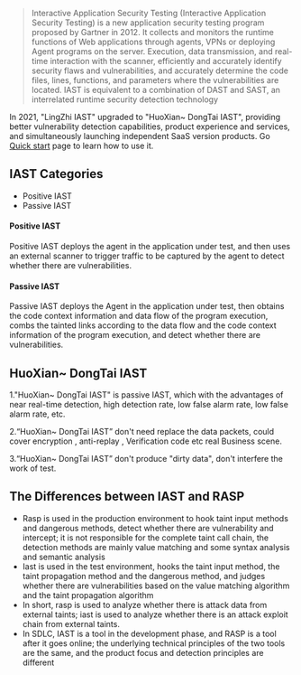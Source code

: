 > Interactive Application Security Testing (Interactive Application Security Testing) is a new application security testing program proposed by Gartner in 2012. It collects and monitors the runtime functions of Web applications through agents, VPNs or deploying Agent programs on the server. Execution, data transmission, and real-time interaction with the scanner, efficiently and accurately identify security flaws and vulnerabilities, and accurately determine the code files, lines, functions, and parameters where the vulnerabilities are located. IAST is equivalent to a combination of DAST and SAST, an interrelated runtime security detection technology

In 2021, "LingZhi IAST" upgraded to "HuoXian~ DongTai IAST", providing better vulnerability detection capabilities, product experience and services, and simultaneously launching independent SaaS version products. Go [Quick start](en-us/doc/tutorial/quickstart) page to learn how to use it.

## IAST Categories
- Positive IAST
- Passive IAST

#### Positive IAST
Positive IAST deploys the agent in the application under test, and then uses an external scanner to trigger traffic to be captured by the agent to detect whether there are vulnerabilities.

#### Passive IAST
Passive IAST deploys the Agent in the application under test, then obtains the code context information and data flow of the program execution, combs the tainted links according to the data flow and the code context information of the program execution, and detect whether there are vulnerabilities.


## HuoXian~ DongTai IAST
1."HuoXian~ DongTai IAST"  is  passive IAST, which with the advantages of near real-time detection, high detection rate, low false alarm rate, low false alarm rate, etc.

2.“HuoXian~ DongTai IAST” don't need replace the data packets, could cover encryption , anti-replay , Verification code etc real Business scene.

3.“HuoXian~ DongTai IAST” don't produce "dirty data", don't interfere the work of test.

## The Differences between IAST and RASP
- Rasp is used in the production environment to hook taint input methods and dangerous methods, detect whether there are vulnerability and intercept; it is not responsible for the complete taint call chain, the detection methods are mainly value matching and some syntax analysis and semantic analysis
- Iast is used in the test environment, hooks the taint input method, the taint propagation method and the dangerous method, and judges whether there are vulnerabilities based on the value matching algorithm and the taint propagation algorithm
- In short, rasp is used to analyze whether there is attack data from external taints; iast is used to analyze whether there is an attack exploit chain from external taints.
- In SDLC, IAST is a tool in the development phase, and RASP is a tool after it goes online; the underlying technical principles of the two tools are the same, and the product focus and detection principles are different
